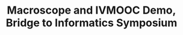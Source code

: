 ---
dateStart: 2017-01-25
dateEnd:
title: "Macroscope and IVMOOC Demo, Bridge to Informatics Symposium"
venue: "School of Informatics and Computing"
organizer: Patrick Shih
credit: Andreas Bueckle
city: Bloomington
state: IN
country: USA
pdfLink:
venueImages:
 - sm: image01.sm.jpg
   lg: image01.lg.jpg
---